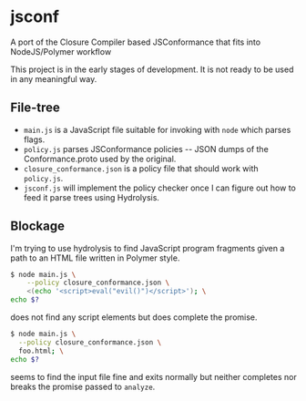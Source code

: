 # jsconf

A port of the Closure Compiler based JSConformance that fits into NodeJS/Polymer workflow

This project is in the early stages of development.  It is not ready to be used in any meaningful way.

## File-tree

* `main.js` is a JavaScript file suitable for invoking with `node` which parses flags.
* `policy.js` parses JSConformance policies -- JSON dumps of the Conformance.proto used by the original.
* `closure_conformance.json` is a policy file that should work with `policy.js`.
* `jsconf.js` will implement the policy checker once I can figure out how to feed it parse trees using Hydrolysis.


## Blockage

I'm trying to use hydrolysis to find JavaScript program fragments given a path to an HTML file written in Polymer style.

```bash
$ node main.js \
    --policy closure_conformance.json \
    <(echo '<script>eval("evil()")</script>'); \
echo $?
```

does not find any script elements but does complete the promise.

```bash
$ node main.js \
  --policy closure_conformance.json \
  foo.html; \
echo $?
```

seems to find the input file fine and exits normally but neither completes nor breaks the promise passed to `analyze`.
